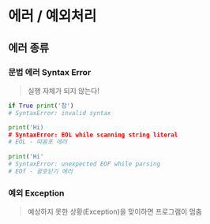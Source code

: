 # 에러 / 예외처리



## 에러 종류

### 문법 에러 Syntax Error

> 실행 자체가 되지 않는다!

```python
if True print('참')
# SyntaxError: invalid syntax

print('Hi)
# SyntaxError: EOL while scanning string literal
# EOL - 따옴포 에러
      
print('Hi'
# SyntaxError: unexpected EOF while parsing
# EOf - 괄호닫기 에러
```



### 예외 Exception

> 예상하지 못한 상황(Exception)을 맞이하면 프로그램이 멈춤

